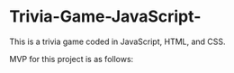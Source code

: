 # Trivia-Game-JavaScript-
This is a trivia game coded in JavaScript, HTML, and CSS.

MVP for this project is as follows:
